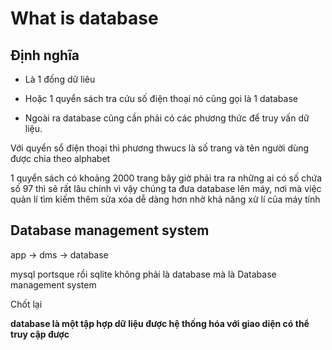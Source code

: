 # What is database
## Định nghĩa

- Là 1 đống dữ liêu

- Hoặc 1 quyển sách tra cứu số điện thoại nó cũng gọi là 1 database

- Ngoài ra database cũng cần phải có các phương thức để truy vấn dữ 
liệu.

Với quyển sổ điện thoại thì phương thwucs là số trang và tên người 
dùng được chia theo alphabet 

1 quyển sách có khoảng 2000 trang bây giờ phải tra ra những ai có số 
chứa số 97 thì sẽ rất lâu chính vì vậy chúng ta đưa database lên máy,
nơi mà việc quản lí tìm kiếm thêm sửa xóa dễ dàng hơn nhờ khả năng xử
lí của máy tính

## Database management system

app -> dms -> database

mysql portsque rồi sqlite không phải là database mà là Database
 management system


Chốt lại 

**database là một tập hợp dữ liệu được hệ thống hóa với giao diện có thể 
truy cập được**
